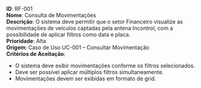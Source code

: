 **ID**: RF-001  
**Nome**: Consulta de Movimentações  
**Descrição**: O sistema deve permitir que o setor Financeiro visualize as movimentações de veículos captadas pela antena Incontrol, com a possibilidade de aplicar filtros como data e placa.  
**Prioridade**: Alta  
**Origem**: Caso de Uso UC-001 – Consultar Movimentação  
**Critérios de Aceitação**:
- O sistema deve exibir movimentações conforme os filtros selecionados.
- Deve ser possível aplicar múltiplos filtros simultaneamente.
- Movimentações devem ser exibidas em formato de grid.